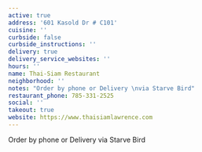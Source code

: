 ```yaml
---
active: true
address: '601 Kasold Dr # C101'
cuisine: ''
curbside: false
curbside_instructions: ''
delivery: true
delivery_service_websites: ''
hours: ''
name: Thai-Siam Restaurant
neighborhood: ''
notes: "Order by phone or Delivery \nvia Starve Bird"
restaurant_phone: 785-331-2525
social: ''
takeout: true
website: https://www.thaisiamlawrence.com
---
```


Order by phone or Delivery 
via Starve Bird